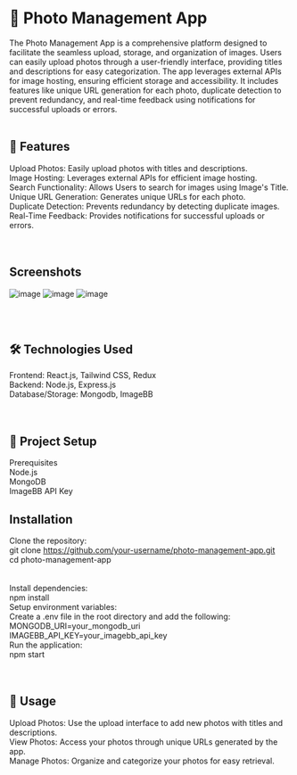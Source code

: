 # 📸 Photo Management App
The Photo Management App is a comprehensive platform designed to facilitate the seamless upload, storage, and organization of images. Users can easily upload photos through a user-friendly interface, providing titles and descriptions for easy categorization. The app leverages external APIs for image hosting, ensuring efficient storage and accessibility. It includes features like unique URL generation for each photo, duplicate detection to prevent redundancy, and real-time feedback using notifications for successful uploads or errors.
<br/><br/>
## 🚀 Features<br/>
Upload Photos: Easily upload photos with titles and descriptions.<br/>
Image Hosting: Leverages external APIs for efficient image hosting.<br/>
Search Functionality: Allows Users to search for images using Image's Title.<br/>
Unique URL Generation: Generates unique URLs for each photo.<br/>
Duplicate Detection: Prevents redundancy by detecting duplicate images.<br/>
Real-Time Feedback: Provides notifications for successful uploads or errors.<br/><br/><br/>
## Screenshots<br>
![image](https://github.com/Ajay-N24/Photo-Management-App/assets/130553422/7c61e4a9-ac50-42d4-92f5-60181ade5453)
![image](https://github.com/Ajay-N24/Photo-Management-App/assets/130553422/1fc5356c-72f3-4a12-94df-ce0c7a870b3c)
![image](https://github.com/Ajay-N24/Photo-Management-App/assets/130553422/5238bd49-7dd2-426a-afc1-8175a1d65436)

<br/><br/>
## 🛠️ Technologies Used<br/>
Frontend: React.js, Tailwind CSS, Redux<br/>
Backend: Node.js, Express.js<br/>
Database/Storage: Mongodb, ImageBB<br/><br/><br/>
## 📂 Project Setup<br/>
Prerequisites<br/>
Node.js<br/>
MongoDB<br/>
ImageBB API Key<br/>
## Installation<br/>
Clone the repository:<br/>
git clone https://github.com/your-username/photo-management-app.git<br/>
cd photo-management-app<br/><br/><br/>
Install dependencies:<br/>
npm install<br/>
Setup environment variables:<br/>
Create a .env file in the root directory and add the following:<br/>
MONGODB_URI=your_mongodb_uri<br/>
IMAGEBB_API_KEY=your_imagebb_api_key<br/>
Run the application:<br/>
npm start<br/><br/><br/>
## 📸 Usage<br/>
Upload Photos: Use the upload interface to add new photos with titles and descriptions.<br/>
View Photos: Access your photos through unique URLs generated by the app.<br/>
Manage Photos: Organize and categorize your photos for easy retrieval.<br/>
